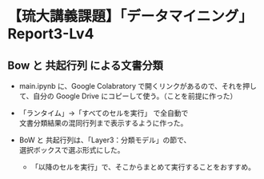 # 【琉大講義課題】「データマイニング」Report3-Lv4

## Bow と 共起行列 による文書分類
- main.ipynb に、Google Colabratory で開くリンクがあるので、それを押して、自分の Google Drive にコピーして使う。（ことを前提に作った）

- 「ランタイム」→「すべてのセルを実行」 で全自動で  
    文書分類結果の混同行列まで表示するように作った。

- BoW と 共起行列は、「Layer3：分類モデル」の節で、  
    選択ボックスで選ぶ形式にした。
    - 「以降のセルを実行」で、そこからまとめて実行することをおすすめ。
